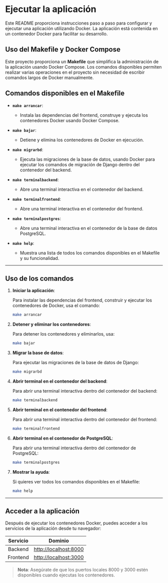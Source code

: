 # Ejecutar la aplicación

Este README proporciona instrucciones paso a paso para configurar y ejecutar una aplicación utilizando Docker. 
La aplicación está contenida en un contenedor Docker para facilitar su desarrollo.

## Uso del Makefile y Docker Compose

Este proyecto proporciona un **Makefile** que simplifica la administración de la aplicación usando Docker Compose. Los comandos disponibles permiten realizar varias operaciones en el proyecto sin necesidad de escribir comandos largos de Docker manualmente.

## Comandos disponibles en el Makefile

- **`make arrancar`**: 
   - Instala las dependencias del frontend, construye y ejecuta los contenedores Docker usando Docker Compose.
   
- **`make bajar`**: 
   - Detiene y elimina los contenedores de Docker en ejecución.
   
- **`make migrarbd`**: 
   - Ejecuta las migraciones de la base de datos, usando Docker para ejecutar los comandos de migración de Django dentro del contenedor del backend.
   
- **`make terminalbackend`**: 
   - Abre una terminal interactiva en el contenedor del backend.
   
- **`make terminalfrontend`**: 
   - Abre una terminal interactiva en el contenedor del frontend.
   
- **`make terminalpostgres`**: 
   - Abre una terminal interactiva en el contenedor de la base de datos PostgreSQL.
   
- **`make help`**: 
   - Muestra una lista de todos los comandos disponibles en el Makefile y su funcionalidad.


---

## Uso de los comandos

1. **Iniciar la aplicación**:
   
   Para instalar las dependencias del frontend, construir y ejecutar los contenedores de Docker, usa el comando:
   
   ```bash
   make arrancar
   ```

2. **Detener y eliminar los contenedores**:

   Para detener los contenedores y eliminarlos, usa:
   
   ```bash
   make bajar
   ```

3. **Migrar la base de datos**:

   Para ejecutar las migraciones de la base de datos de Django:
   
   ```bash
   make migrarbd
   ```

4. **Abrir terminal en el contenedor del backend**:

   Para abrir una terminal interactiva dentro del contenedor del backend:
   
   ```bash
   make terminalbackend
   ```

5. **Abrir terminal en el contenedor del frontend**:

   Para abrir una terminal interactiva dentro del contenedor del frontend:
   
   ```bash
   make terminalfrontend
   ```

6. **Abrir terminal en el contenedor de PostgreSQL**:

   Para abrir una terminal interactiva dentro del contenedor de PostgreSQL:
   
   ```bash
   make terminalpostgres
   ```

7. **Mostrar la ayuda**:

   Si quieres ver todos los comandos disponibles en el Makefile:
   
   ```bash
   make help
   ```

---

## Acceder a la aplicación

Después de ejecutar los contenedores Docker, puedes acceder a los servicios de la aplicación desde tu navegador:

| Servicio        | Dominio                           |
|:---------------:|:---------------------------------:|
| Backend     | [http://localhost:8000](http://localhost:8000) |
| Frontend    | [http://localhost:3000](http://localhost:3000) |

> **Nota**: Asegúrate de que los puertos locales 8000 y 3000 estén disponibles cuando ejecutas los contenedores.